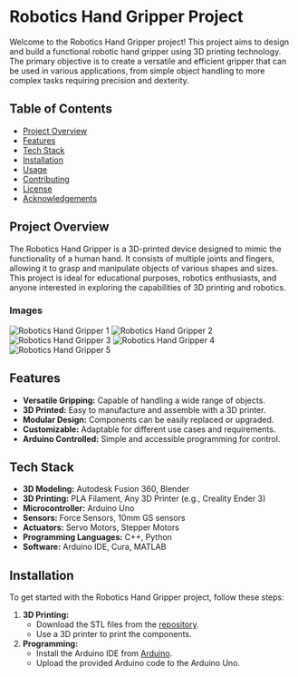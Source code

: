 
# Robotics Hand Gripper Project

Welcome to the Robotics Hand Gripper project! This project aims to design and build a functional robotic hand gripper using 3D printing technology. The primary objective is to create a versatile and efficient gripper that can be used in various applications, from simple object handling to more complex tasks requiring precision and dexterity.

## Table of Contents
- [Project Overview](#project-overview)
- [Features](#features)
- [Tech Stack](#tech-stack)
- [Installation](#installation)
- [Usage](#usage)
- [Contributing](#contributing)
- [License](#license)
- [Acknowledgements](#acknowledgements)

## Project Overview
The Robotics Hand Gripper is a 3D-printed device designed to mimic the functionality of a human hand. It consists of multiple joints and fingers, allowing it to grasp and manipulate objects of various shapes and sizes. This project is ideal for educational purposes, robotics enthusiasts, and anyone interested in exploring the capabilities of 3D printing and robotics.

### Images
![Robotics Hand Gripper 1](https://github.com/user-attachments/assets/7b4f102a-6a26-4517-85a1-ea97c6d5dd5f)
![Robotics Hand Gripper 2](https://github.com/user-attachments/assets/05b2ac5a-f472-45a7-b998-0120ed56abde)
![Robotics Hand Gripper 3](https://github.com/user-attachments/assets/4dfe675d-e301-44d7-b4cc-fdeb4d369e35)
![Robotics Hand Gripper 4](https://github.com/user-attachments/assets/05229031-804b-40a9-a4a9-4153acfc3e39)
![Robotics Hand Gripper 5](https://github.com/user-attachments/assets/144dc4ab-a288-423a-9d19-b723554d8539)

## Features
- **Versatile Gripping:** Capable of handling a wide range of objects.
- **3D Printed:** Easy to manufacture and assemble with a 3D printer.
- **Modular Design:** Components can be easily replaced or upgraded.
- **Customizable:** Adaptable for different use cases and requirements.
- **Arduino Controlled:** Simple and accessible programming for control.

## Tech Stack
- **3D Modeling:** Autodesk Fusion 360, Blender
- **3D Printing:** PLA Filament, Any 3D Printer (e.g., Creality Ender 3)
- **Microcontroller:** Arduino Uno
- **Sensors:** Force Sensors, 10mm GS sensors 
- **Actuators:** Servo Motors, Stepper Motors
- **Programming Languages:** C++, Python
- **Software:** Arduino IDE, Cura, MATLAB

## Installation
To get started with the Robotics Hand Gripper project, follow these steps:

1. **3D Printing:**
   - Download the STL files from the [repository](https://github.com/Rpatel9675/Robotics-Hand-Gripper/tree/master/STL%20File).
   - Use a 3D printer to print the components.
2. **Programming:**
   - Install the Arduino IDE from [Arduino](https://www.arduino.cc/en/software).
   - Upload the provided Arduino code to the Arduino Uno.
